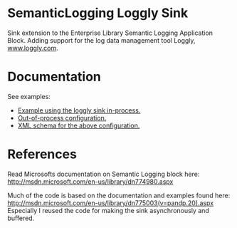SemanticLogging Loggly Sink
===========================
Sink extension to the Enterprise Library Semantic Logging Application Block. Adding support for the log data management tool Loggly, www.loggly.com.

Documentation
=============
See examples:
* [Example using the loggly sink in-process.](https://github.com/jype/SemanticLogging.LogglySink/blob/master/SemanticLoggingExample.cs)
* [Out-of-process configuration.](https://github.com/jype/SemanticLogging.LogglySink/blob/master/SemanticLogging.LogglySink/SemanticLogging.LogglySink/SemanticLogging-svc.Out-of-process-Example.xml)
* [XML schema for the above configuration.](https://github.com/jype/SemanticLogging.LogglySink/blob/master/SemanticLogging.LogglySink/SemanticLogging.LogglySink/SemanticLogging.LogglySink.xsd)

References
==========
Read Microsofts documentation on Semantic Logging block here: http://msdn.microsoft.com/en-us/library/dn774980.aspx

Much of the code is based on the documentation and examples found here: http://msdn.microsoft.com/en-us/library/dn775003(v=pandp.20).aspx
Especially I reused the code for making the sink asynchronously and buffered.
